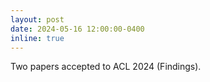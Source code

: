 ```yaml
---
layout: post
date: 2024-05-16 12:00:00-0400
inline: true
---
```


Two papers accepted to ACL 2024 (Findings).